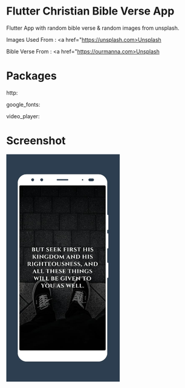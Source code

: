 # Flutter Christian Bible Verse App

Flutter App with random bible verse & random images from unsplash.

Images Used From : <a href="https://unsplash.com>Unsplash</a>
  
Bible Verse From :  <a href="https://ourmanna.com>Unsplash</a>

# Packages
http:

google_fonts:

video_player:

# Screenshot

<img src="quotesapp.jpeg" width="300" height="600">

